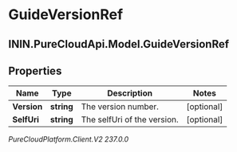 # GuideVersionRef

## ININ.PureCloudApi.Model.GuideVersionRef

## Properties

|Name | Type | Description | Notes|
|------------ | ------------- | ------------- | -------------|
| **Version** | **string** | The version number. | [optional] |
| **SelfUri** | **string** | The selfUri of the version. | [optional] |



_PureCloudPlatform.Client.V2 237.0.0_
